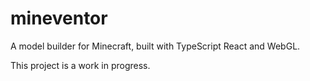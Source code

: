 # mineventor
A model builder for Minecraft, built with TypeScript React and WebGL.

This project is a work in progress.
